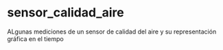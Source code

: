 # sensor_calidad_aire
ALgunas mediciones de un sensor de calidad del aire y su representación gráfica en el tiempo
